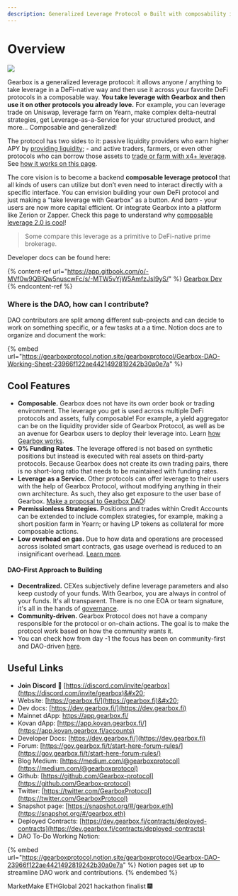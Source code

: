 ```yaml
---
description: Generalized Leverage Protocol ⚙ Built with composability in mind <3
---
```


# Overview&#x20;

![](.gitbook/assets/IMG\_7234.PNG)

Gearbox is a generalized leverage protocol: it allows anyone / anything to take leverage in a DeFi-native way and then use it across your favorite DeFi protocols in a composable way. **You take leverage with Gearbox and then use it on other protocols you already love.** For example, you can leverage trade on Uniswap, leverage farm on Yearn, make complex delta-neutral strategies, get Leverage-as-a-Service for your structured product, and more... Composable and generalized!

The protocol has two sides to it: passive liquidity providers who earn higher APY by [providing liquidity](liquidity-providers/manage-liquidity.md); - and active traders, farmers, or even other protocols who can borrow those assets to [trade or farm with x4+ leverage](broken-reference). See [how it works on this page](overview/how-it-works.md).

The core vision is to become a backend **composable leverage protocol** that all kinds of users can utilize but don’t even need to interact directly with a specific interface. You can envision building your own DeFi protocol and just making a “take leverage with Gearbox” as a button. And _bam_ - your users are now more capital efficient. Or integrate Gearbox into a platform like Zerion or Zapper. Check this page to understand why [composable leverage 2.0 is cool](leverage-2.0-is-composable.md)!

> Some compare this leverage as a primitive to DeFi-native prime brokerage.

Developer docs can be found here:

{% content-ref url="https://app.gitbook.com/o/-MVf0w9QBIQw5nuscwFc/s/-MTW5vYjW5AmfzJsI9yS/" %}
[Gearbox Dev](https://app.gitbook.com/o/-MVf0w9QBIQw5nuscwFc/s/-MTW5vYjW5AmfzJsI9yS/)
{% endcontent-ref %}

### **Where is the DAO, how can I contribute?**

DAO contributors are split among different sub-projects and can decide to work on something specific, or a few tasks at a a time. Notion docs are to organize and document the work:

{% embed url="https://gearboxprotocol.notion.site/gearboxprotocol/Gearbox-DAO-Working-Sheet-23966f122ae4421492819242b30a0e7a" %}

## **Cool Features**

* **Composable.** Gearbox does not have its own order book or trading environment. The leverage you get is used across multiple DeFi protocols and assets, fully composable! For example, a yield aggregator can be on the liquidity provider side of Gearbox Protocol, as well as be an avenue for Gearbox users to deploy their leverage into. Learn [how Gearbox works](overview/how-it-works.md#core-pieces-in-gearbox-protocol).
* **0% Funding Rates**. The leverage offered is not based on synthetic positions but instead is executed with real assets on third-party protocols. Because Gearbox does not create its own trading pairs, there is no short-long ratio that needs to be maintained with funding rates.&#x20;
* **Leverage as a Service.** Other protocols can offer leverage to their users with the help of Gearbox Protocol, without modifying anything in their own architecture. As such, they also get exposure to the user base of Gearbox. [Make a proposal to Gearbox DAO](https://gov.gearbox.fi/t/template-proposal-for-managing-gearbox-protocol-parameters/100)!
* **Permissionless Strategies.** Positions and trades within Credit Accounts can be extended to include complex strategies, for example, making a short position farm in Yearn; or having LP tokens as collateral for more composable actions.
* **Low overhead on gas.** Due to how data and operations are processed across isolated smart contracts, gas usage overhead is reduced to an insignificant overhead. [Learn more](overview/credit-account/#low-overhead-on-gas).

#### DAO-First Approach to Building

* **Decentralized.** CEXes subjectively define leverage parameters and also keep custody of your funds. With Gearbox, you are always in control of your funds. It's all transparent. There is no one EOA or team signature, it's all in the hands of [governance](governance/setup/).
* **Community-driven.** Gearbox Protocol does not have a company responsible for the protocol or on-chain actions. The goal is to make the protocol work based on how the community wants it.&#x20;
* You can check how from day -1 the focus has been on community-first and DAO-driven [here](overview/launch-phases/#dao-taking-over-december-2021).

## Useful Links

* **Join** **Discord** 👾 [https://discord.com/invite/gearbox](https://discord.com/invite/gearbox)&#x20;
* Website: [https://gearbox.fi/](https://gearbox.fi)&#x20;
* Dev docs: [https://dev.gearbox.fi/](https://dev.gearbox.fi)
* Mainnet dApp: [https://app.gearbox.fi/ ](https://app.gearbox.fi)
* Kovan dApp: [https://app.kovan.gearbox.fi/](https://app.kovan.gearbox.fi/accounts)
* Developer Docs: [https://dev.gearbox.fi/](https://dev.gearbox.fi)
* Forum: [https://gov.gearbox.fi/t/start-here-forum-rules/](https://gov.gearbox.fi/t/start-here-forum-rules/)
* Blog Medium: [https://medium.com/@gearboxprotocol](https://medium.com/@gearboxprotocol)
* Github: [https://github.com/Gearbox-protocol](https://github.com/Gearbox-protocol)
* Twitter: [https://twitter.com/GearboxProtocol](https://twitter.com/GearboxProtocol)
* Snapshot page: [https://snapshot.org/#/gearbox.eth](https://snapshot.org/#/gearbox.eth)
* Deployed Contracts: [https://dev.gearbox.fi/contracts/deployed-contracts](https://dev.gearbox.fi/contracts/deployed-contracts)
* DAO To-Do Working Notion:&#x20;

{% embed url="https://gearboxprotocol.notion.site/gearboxprotocol/Gearbox-DAO-23966f122ae4421492819242b30a0e7a" %}
Notion pages set up to streamline DAO work and contributions.
{% endembed %}

MarketMake ETHGlobal 2021 hackathon finalist 🎆
